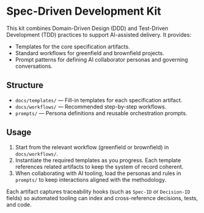 # Spec-Driven Development Kit

This kit combines Domain-Driven Design (DDD) and Test-Driven Development (TDD) practices to support AI-assisted delivery. It provides:

- Templates for the core specification artifacts.
- Standard workflows for greenfield and brownfield projects.
- Prompt patterns for defining AI collaborator personas and governing conversations.

## Structure

- `docs/templates/` — Fill-in templates for each specification artifact.
- `docs/workflows/` — Recommended step-by-step workflows.
- `prompts/` — Persona definitions and reusable orchestration prompts.

## Usage

1. Start from the relevant workflow (greenfield or brownfield) in `docs/workflows/`.
2. Instantiate the required templates as you progress. Each template references related artifacts to keep the system of record coherent.
3. When collaborating with AI tooling, load the personas and rules in `prompts/` to keep interactions aligned with the methodology.

Each artifact captures traceability hooks (such as `Spec-ID` or `Decision-ID` fields) so automated tooling can index and cross-reference decisions, tests, and code.

